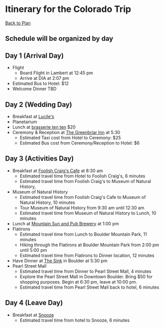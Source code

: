# Itinerary for the Colorado Trip
[Back to Plan](../README.md)
## Schedule will be organized by day

## Day 1 (Arrival Day)
* Flight
   * Board Flight in Lambert at 12:45 pm
   * Arrive at DIA at 2:07 pm
* Estimated Bus to Hotel: $12
* Welcome Dinner TBD
## Day 2 (Wedding Day)
* Breakfast at [Lucile's](https://www.luciles.com/)
* Planetarium
* Lunch at [brasserie ten ten](https://www.brasserietenten.com) $20
* Ceremony & Reception at [The Greenbriar Inn](http://www.greenbriarinn.com) at 5:30
    * Estimated Taxi cost from Hotel to Ceremony: $25
    * Estimated Bus cost from Ceremony/Reception to Hotel: $6
## Day 3 (Activities Day)
* Breakfast at [Foolish Craig's Cafe](http://www.foolishcraigs.com/) at 8:30 am
    * Estimated travel time from Hotel to Foolish Craig's, 6 minutes
    * Estimated travel time from Foolish Craig's to Museum of Natural History,
* Museum of Natural History
  * Estimated travel time from Foolish Craig's Cafe to Museum of Natural History, 10 minutes
  * Tour Museum of Natural History from 9:30 am until 12:30 am
  * Estimated travel time from Museum of Natural History to Lunch, 10 minutes
* Lunch at [Mountain Sun and Pub Brewery](http://www.mountainsunpub.com/new/index.html) at 1:00 pm
* Flatirons
  * Estimated travel time from Lunch to Boulder Mountain Park, 11 minutes
  * Hiking through the Flatirons at Boulder Mountain Park from 2:00 pm until 5:00 pm
  * Estimated travel time from Flatirons to Dinner location, 12 minutes
* Have Dinner at [The Sink](https://thesink.com/) in Boulder at 5:30 pm
* Pearl Street Mall
  * Estimated travel time from Dinner to Pearl Street Mall, 4 minutes
  * Explore the Pearl Street Mall in Downtown Boulder. Bring $50 for shopping purposes. Begin at 6:30 pm, leave at 10:00 pm.
  * Estimated travel time from Pearl Street Mall back to hotel, 6 minutes

## Day 4 (Leave Day)
* Breakfast at [Snooze](http://snoozeeatery.com/locations/boco/)
    * Estimated travel time from hotel to Snooze, 6 minutes
